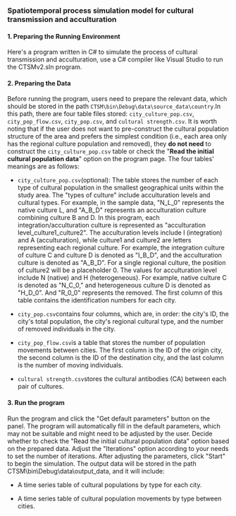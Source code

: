 ### Spatiotemporal process simulation model for cultural transmission and acculturation

#### 1. Preparing the Running Environment
Here's a program written in C# to simulate the process of cultural transmission and acculturation, use a C# compiler like Visual Studio to run the CTSMv2.sln program. 

#### 2. Preparing the Data
Before running the program, users need to prepare the relevant data, which should be stored in the path ``CTSM\bin\Debug\data\source_data\country``.In this path, there are four table files stored: ``city_culture_pop.csv``, ``city_pop_flow.csv``, ``city_pop.csv``, and ``cultural strength.csv``. 
It is worth noting that if the user does not want to pre-construct the cultural population structure of the area and prefers the simplest condition (i.e., each area only has the regional culture population and removed), they **do not need** to construct the ``city_culture_pop.csv`` table or check the "**Read the initial cultural population data**" option on the program page.
The four tables' meanings are as follows:
- ``city_culture_pop.csv``(optional): The table stores the number of each type of cultural population in the smallest geographical units within the study area. The "types of culture" include acculturation levels and cultural types. For example, in the sample data, "N_L_0" represents the native culture L, and "A_B_D" represents an acculturation culture combining culture B and D. In this program, each integration/acculturation culture is represented as "acculturation level_culture1_culture2". The acculturation levels include I (integration) and A (acculturation), while culture1 and culture2 are letters representing each regional culture. For example, the integration culture of culture C and culture D is denoted as "I_B_D", and the acculturation culture is denoted as "A_B_D". For a single regional culture, the position of culture2 will be a placeholder 0. The values for acculturation level include N (native) and H (heterogeneous). For example, native culture C is denoted as "N_C_0," and heterogeneous culture D is denoted as "H_D_0". And "R_0_0" represents the removed. The first column of this table contains the identification numbers for each city.

- ``city_pop.csv``contains four columns, which are, in order: the city's ID, the city's total population, the city's regional cultural type, and the number of removed individuals in the city.

- ``city_pop_flow.csv``is a table that stores the number of population movements between cities. The first column is the ID of the origin city, the second column is the ID of the destination city, and the last column is the number of moving individuals.

- ``cultural strength.csv``stores the cultural antibodies (CA) between each pair of cultures.

#### 3. Run the program
Run the program and click the "Get default parameters" button on the panel. The program will automatically fill in the default parameters, which may not be suitable and might need to be adjusted by the user. Decide whether to check the "Read the initial cultural population data" option based on the prepared data. Adjust the "Iterations" option according to your needs to set the number of iterations. After adjusting the parameters, click "Start" to begin the simulation.
The output data will be stored in the path CTSM\bin\Debug\data\output_data, and it will include:
- A time series table of cultural populations by type for each city.

- A time series table of cultural population movements by type between cities.
